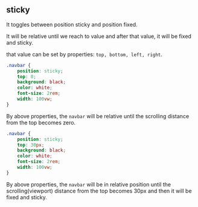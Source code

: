 ## sticky

It toggles between position sticky and position fixed.

It will be relative until we reach to value and after that value, it will be fixed and sticky.

that value can be set by properties: `top, bottom, left, right`.

```css
.navbar {
	position: sticky;
	top: 0;
	background: black;
	color: white;
	font-size: 2rem;
	width: 100vw;
}
```

By above properties, the `navbar` will be relative until the scrolling distance from the top becomes zero.

```css
.navbar {
	position: sticky;
	top: 30px;
	background: black;
	color: white;
	font-size: 2rem;
	width: 100vw;
}
```

By above properties, the `navbar` will be in relative position until the scrolling(viewport) distance from the top becomes 30px and then it will be fixed and sticky.
